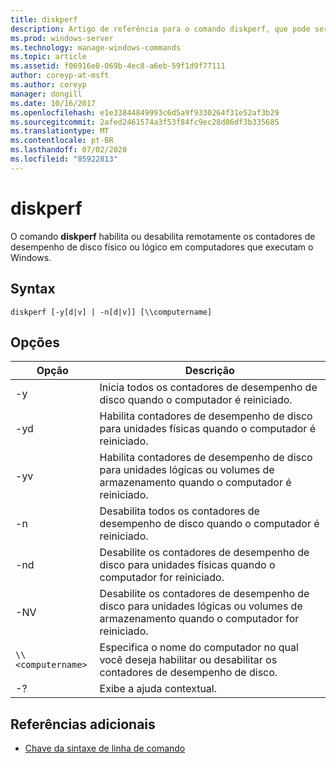 ```yaml
---
title: diskperf
description: Artigo de referência para o comando diskperf, que pode ser usado para habilitar ou desabilitar remotamente os contadores de desempenho de disco físico ou lógico em computadores que executam o Windows.
ms.prod: windows-server
ms.technology: manage-windows-commands
ms.topic: article
ms.assetid: f06916e8-069b-4ec8-a6eb-59f1d9f77111
author: coreyp-at-msft
ms.author: coreyp
manager: dongill
ms.date: 10/16/2017
ms.openlocfilehash: e1e33844849993c6d5a9f9330264f31e52af3b29
ms.sourcegitcommit: 2afed2461574a3f53f84fc9ec28d86df3b335685
ms.translationtype: MT
ms.contentlocale: pt-BR
ms.lasthandoff: 07/02/2020
ms.locfileid: "85922813"
---
```

# <a name="diskperf"></a>diskperf

O comando **diskperf** habilita ou desabilita remotamente os contadores de desempenho de disco físico ou lógico em computadores que executam o Windows.

## <a name="syntax"></a>Syntax

```
diskperf [-y[d|v] | -n[d|v]] [\\computername]
```

## <a name="options"></a>Opções

| Opção | Descrição |
| ------ | ----------- |
| -y | Inicia todos os contadores de desempenho de disco quando o computador é reiniciado. |
| -yd | Habilita contadores de desempenho de disco para unidades físicas quando o computador é reiniciado. |
| -yv | Habilita contadores de desempenho de disco para unidades lógicas ou volumes de armazenamento quando o computador é reiniciado. |
| -n | Desabilita todos os contadores de desempenho de disco quando o computador é reiniciado. |
| -nd | Desabilite os contadores de desempenho de disco para unidades físicas quando o computador for reiniciado. |
| -NV | Desabilite os contadores de desempenho de disco para unidades lógicas ou volumes de armazenamento quando o computador for reiniciado. |
| `\\<computername>` | Especifica o nome do computador no qual você deseja habilitar ou desabilitar os contadores de desempenho de disco. |
| -? | Exibe a ajuda contextual. |

## <a name="additional-references"></a>Referências adicionais

- [Chave da sintaxe de linha de comando](command-line-syntax-key.md)
